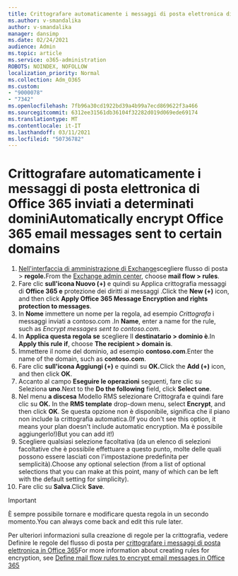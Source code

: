 ```yaml
---
title: Crittografare automaticamente i messaggi di posta elettronica di Office 365 inviati a determinati domini
ms.author: v-smandalika
author: v-smandalika
manager: dansimp
ms.date: 02/24/2021
audience: Admin
ms.topic: article
ms.service: o365-administration
ROBOTS: NOINDEX, NOFOLLOW
localization_priority: Normal
ms.collection: Adm_O365
ms.custom:
- "9000078"
- "7342"
ms.openlocfilehash: 7fb96a30cd1922bd39a4b99a7ecd869622f3a466
ms.sourcegitcommit: 6312ee31561db36104f32282d019d069ede69174
ms.translationtype: MT
ms.contentlocale: it-IT
ms.lasthandoff: 03/11/2021
ms.locfileid: "50736782"
---
```

# <a name="automatically-encrypt-office-365-email-messages-sent-to-certain-domains"></a><span data-ttu-id="747bf-102">Crittografare automaticamente i messaggi di posta elettronica di Office 365 inviati a determinati domini</span><span class="sxs-lookup"><span data-stu-id="747bf-102">Automatically encrypt Office 365 email messages sent to certain domains</span></span>

1. <span data-ttu-id="747bf-103">[Nell'interfaccia di amministrazione di Exchange](https://outlook.office365.com/ecp/)scegliere flusso di posta > **regole.**</span><span class="sxs-lookup"><span data-stu-id="747bf-103">From the [Exchange admin center](https://outlook.office365.com/ecp/), choose **mail flow > rules**.</span></span> 
2. <span data-ttu-id="747bf-104">Fare clic **sull'icona Nuovo (+)** e quindi su Applica crittografia messaggi di **Office 365 e** protezione dei diritti ai messaggi .</span><span class="sxs-lookup"><span data-stu-id="747bf-104">Click the **New (+)** icon, and then click **Apply Office 365 Message Encryption and rights protection to messages**.</span></span>
3. <span data-ttu-id="747bf-105">In **Nome** immettere un nome per la regola, ad esempio *Crittografa* i messaggi inviati a contoso.com .</span><span class="sxs-lookup"><span data-stu-id="747bf-105">In **Name**, enter a name for the rule, such as *Encrypt messages sent to contoso.com*.</span></span>
4. <span data-ttu-id="747bf-106">In **Applica questa regola se** scegliere Il **destinatario > dominio è**.</span><span class="sxs-lookup"><span data-stu-id="747bf-106">In **Apply this rule if**, choose **The recipient > domain is**.</span></span> 
5. <span data-ttu-id="747bf-107">Immettere il nome del dominio, ad esempio **contoso.com**.</span><span class="sxs-lookup"><span data-stu-id="747bf-107">Enter the name of the domain, such as **contoso.com**.</span></span>
6. <span data-ttu-id="747bf-108">Fare clic **sull'icona Aggiungi (+)** e quindi su **OK.**</span><span class="sxs-lookup"><span data-stu-id="747bf-108">Click the **Add (+)** icon, and then click **OK**.</span></span>
7. <span data-ttu-id="747bf-109">Accanto al campo **Eseguire le operazioni** seguenti, fare clic su Seleziona **uno**.</span><span class="sxs-lookup"><span data-stu-id="747bf-109">Next to the **Do the following** field, click **Select one**.</span></span> 
8. <span data-ttu-id="747bf-110">Nel menu **a discesa** Modello RMS selezionare Crittografa e quindi fare clic su **OK.** </span><span class="sxs-lookup"><span data-stu-id="747bf-110">In the **RMS template** drop-down menu, select **Encrypt**, and then click **OK**.</span></span> <span data-ttu-id="747bf-111">Se questa opzione non è disponibile, significa che il piano non include la crittografia automatica.</span><span class="sxs-lookup"><span data-stu-id="747bf-111">(If you don't see this option, it means your plan doesn't include automatic encryption.</span></span> <span data-ttu-id="747bf-112">Ma è possibile aggiungerlo!)</span><span class="sxs-lookup"><span data-stu-id="747bf-112">But you can add it!)</span></span>
9. <span data-ttu-id="747bf-113">Scegliere qualsiasi selezione facoltativa (da un elenco di selezioni facoltative che è possibile effettuare a questo punto, molte delle quali possono essere lasciati con l'impostazione predefinita per semplicità).</span><span class="sxs-lookup"><span data-stu-id="747bf-113">Choose any optional selection (from a list of optional selections that you can make at this point, many of which can be left with the default setting for simplicity).</span></span>
10. <span data-ttu-id="747bf-114">Fare clic su **Salva**.</span><span class="sxs-lookup"><span data-stu-id="747bf-114">Click **Save**.</span></span>

> [!IMPORTANT]
> <span data-ttu-id="747bf-115">È sempre possibile tornare e modificare questa regola in un secondo momento.</span><span class="sxs-lookup"><span data-stu-id="747bf-115">You can always come back and edit this rule later.</span></span>

<span data-ttu-id="747bf-116">Per ulteriori informazioni sulla creazione di regole per la crittografia, vedere Definire le regole del flusso di posta per [crittografare i messaggi di posta elettronica in Office 365](https://docs.microsoft.com/microsoft-365/compliance/define-mail-flow-rules-to-encrypt-email)</span><span class="sxs-lookup"><span data-stu-id="747bf-116">For more information about creating rules for encryption, see [Define mail flow rules to encrypt email messages in Office 365](https://docs.microsoft.com/microsoft-365/compliance/define-mail-flow-rules-to-encrypt-email)</span></span>